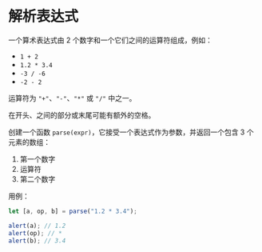 # 解析表达式

一个算术表达式由 2 个数字和一个它们之间的运算符组成，例如：

- `1 + 2`
- `1.2 * 3.4`
- `-3 / -6`
- `-2 - 2`

运算符为 `"+"`、`"-"`、`"*"` 或 `"/"` 中之一。

在开头、之间的部分或末尾可能有额外的空格。

创建一个函数 `parse(expr)`，它接受一个表达式作为参数，并返回一个包含 3 个元素的数组：

1. 第一个数字
2. 运算符
3. 第二个数字

用例：

```js
let [a, op, b] = parse("1.2 * 3.4");

alert(a); // 1.2
alert(op); // *
alert(b); // 3.4
```
